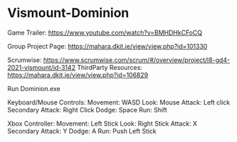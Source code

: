 # Vismount-Dominion
Game Trailer:
https://www.youtube.com/watch?v=BMHDHkCFoCQ

Group Project Page:
https://mahara.dkit.ie/view/view.php?id=101330

Scrumwise: https://www.scrumwise.com/scrum/#/overview/project/l8-gd4-2021-vismount/id-3142
ThirdParty Resources: https://mahara.dkit.ie/view/view.php?id=106829


Run Dominion.exe

Keyboard/Mouse Controls:
Movement: WASD
Look: Mouse
Attack: Left click
Secondary Attack: Right Click
Dodge: Space
Run: Shift


Xbox Controller:
Movement: Left Stick
Look: Right Stick
Attack: X
Secondary Attack: Y
Dodge: A
Run: Push Left Stick
